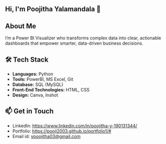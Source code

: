## Hi, I'm Poojitha Yalamandala 👋

## About Me
I’m a Power BI Visualizer who transforms complex data into clear, actionable dashboards that empower smarter, data-driven business decisions.

## 🛠 Tech Stack
- **Languages:** Python
- **Tools:** PowerBI, MS Excel, Git
- **Database:** SQL (MySQL)
- **Front-End Technologies:** HTML, CSS
- **Design:** Canva, Inshot

## 📫 Get in Touch
- LinkedIn: https://www.linkedin.com/in/poojitha-y-190131344/
- Portfolio: https://pooji2003.github.io/portfolio1/#
- Email id:  ypoojitha03@gmail.com

